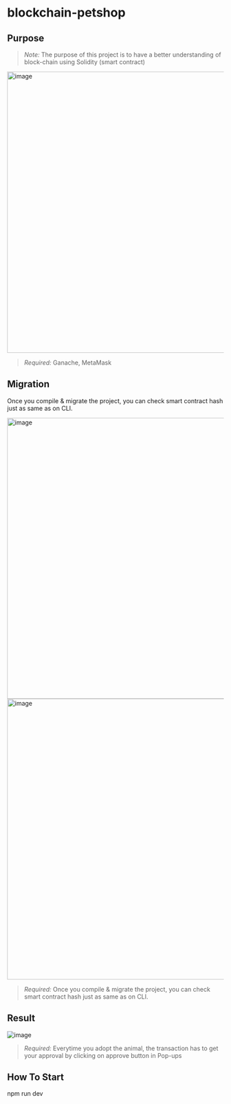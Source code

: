 # blockchain-petshop

## Purpose

> *Note:* The purpose of this project is to have a better understanding of block-chain using Solidity (smart contract)

<img width="653" alt="image" src="https://user-images.githubusercontent.com/87864058/155993139-25315dd1-5ffc-46db-91d4-b9bf1960cf52.png">


> *Required:* Ganache, MetaMask


## Migration

Once you compile & migrate the project, you can check smart contract hash just as same as on CLI. 

<img width="652" alt="image" src="https://user-images.githubusercontent.com/87864058/155994114-f0eab3af-c758-4209-83e1-430b2bae11d1.png">

<img width="652" alt="image" src="https://user-images.githubusercontent.com/87864058/155994011-7e0e2d25-9547-4580-8fd8-8d1b68daf5ea.png">

> *Required:* Once you compile & migrate the project, you can check smart contract hash just as same as on CLI. 




## Result

![image](https://user-images.githubusercontent.com/87864058/155996028-46228b3e-148e-4645-bbba-9ee1575d504d.png)

> *Required:* Everytime you adopt the animal, the transaction has to get your approval by clicking on approve button in Pop-ups


## How To Start

npm run dev
